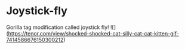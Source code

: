 # Joystick-fly
Gorilla tag modification called joystick fly!
![] (https://tenor.com/view/shocked-shocked-cat-silly-cat-cat-kitten-gif-7414586676150300212)
